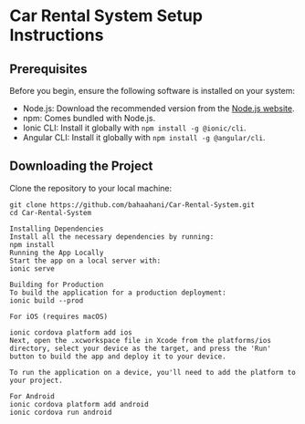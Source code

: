 # Car Rental System Setup Instructions

## Prerequisites

Before you begin, ensure the following software is installed on your system:

- Node.js: Download the recommended version from the [Node.js website](https://nodejs.org/).
- npm: Comes bundled with Node.js.
- Ionic CLI: Install it globally with `npm install -g @ionic/cli`.
- Angular CLI: Install it globally with `npm install -g @angular/cli`.

## Downloading the Project

Clone the repository to your local machine:

```shell
git clone https://github.com/bahaahani/Car-Rental-System.git
cd Car-Rental-System

Installing Dependencies
Install all the necessary dependencies by running:
npm install
Running the App Locally
Start the app on a local server with:
ionic serve

Building for Production
To build the application for a production deployment:
ionic build --prod

For iOS (requires macOS)

ionic cordova platform add ios
Next, open the .xcworkspace file in Xcode from the platforms/ios directory, select your device as the target, and press the 'Run' button to build the app and deploy it to your device.

To run the application on a device, you'll need to add the platform to your project.

For Android
ionic cordova platform add android
ionic cordova run android
